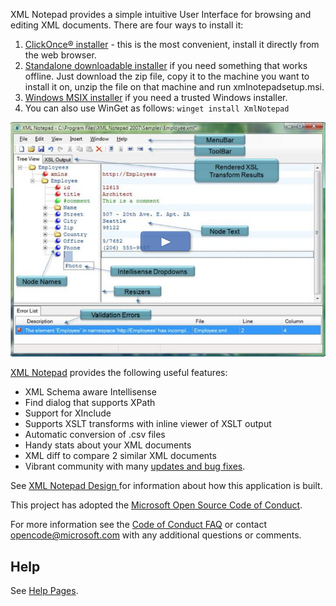 XML Notepad provides a simple intuitive User Interface for browsing and editing XML documents. There are four ways to install it:
1. [ClickOnce® installer](http://www.lovettsoftware.com/downloads/xmlnotepad/readme.htm) - this is the most convenient, install it directly from the web browser.
2. [Standalone downloadable installer](http://www.lovettsoftware.com/downloads/xmlnotepad/xmlnotepadsetup.zip) if you need something that works offline.
Just download the zip file, copy it to the machine you want to install it on, unzip the file on that machine and run xmlnotepadsetup.msi.
3. [Windows MSIX installer](http://www.lovettsoftware.com/downloads/XmlNotepad.Net/index.html) if you need a trusted Windows installer.
4. You can also use WinGet as follows: `winget install XmlNotepad`

[![image](images/help.png)](https://youtu.be/dtuSI4ZDZxg)

[XML Notepad](http://microsoft.github.io/XmlNotepad) provides the following useful features:
- XML Schema aware Intellisense
- Find dialog that supports XPath
- Support for XInclude
- Supports XSLT transforms with inline viewer of XSLT output
- Automatic conversion of .csv files
- Handy stats about your XML documents
- XML diff to compare 2 similar XML documents
- Vibrant community with many [updates and bug fixes](http://www.lovettsoftware.com/downloads/xmlnotepad/Updates.xml).

See [XML Notepad Design ](http://microsoft.github.io/XmlNotepad/design) for information about how this application is built.

This project has adopted the [Microsoft Open Source Code of Conduct](https://opensource.microsoft.com/codeofconduct/).

For more information see the [Code of Conduct FAQ](https://opensource.microsoft.com/codeofconduct/faq/) or contact [opencode@microsoft.com](mailto:opencode@microsoft.com) with any additional questions or comments.

## Help

See [Help Pages](http://microsoft.github.io/XmlNotepad).
